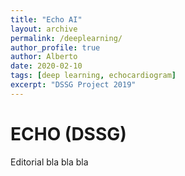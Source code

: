 ```yaml
---
title: "Echo AI"
layout: archive
permalink: /deeplearning/
author_profile: true
author: Alberto
date: 2020-02-10
tags: [deep learning, echocardiogram]
excerpt: "DSSG Project 2019"
---
```

# ECHO (DSSG)

Editorial bla bla bla